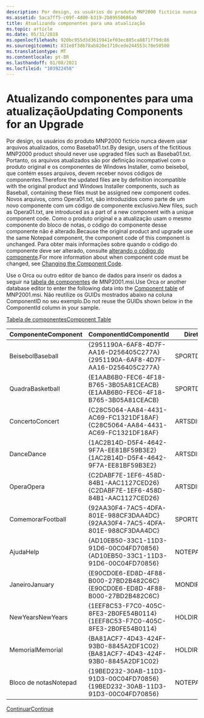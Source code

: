 ```yaml
---
description: Por design, os usuários do produto MNP2000 fictício nunca devem usar arquivos atualizados, como Baseba01.txt.
ms.assetid: 5aca7ff5-c09f-4d00-b319-2b89550686ab
title: Atualizando componentes para uma atualização
ms.topic: article
ms.date: 05/31/2018
ms.openlocfilehash: 920bc955d3d3615941ef03ec885ca8871f79dc86
ms.sourcegitcommit: 831e8f3db78ab820e1710cede244553c70e50500
ms.translationtype: MT
ms.contentlocale: pt-BR
ms.lasthandoff: 01/08/2021
ms.locfileid: "103922458"
---
```

# <a name="updating-components-for-an-upgrade"></a><span data-ttu-id="9c215-103">Atualizando componentes para uma atualização</span><span class="sxs-lookup"><span data-stu-id="9c215-103">Updating Components for an Upgrade</span></span>

<span data-ttu-id="9c215-104">Por design, os usuários do produto MNP2000 fictício nunca devem usar arquivos atualizados, como Baseba01.txt.</span><span class="sxs-lookup"><span data-stu-id="9c215-104">By design, users of the fictitious MNP2000 product should never use upgraded files such as Baseba01.txt.</span></span> <span data-ttu-id="9c215-105">Portanto, os arquivos atualizados são por definição incompatível com o produto original e os componentes de Windows Installer, como beisebol, que contém esses arquivos, devem receber novos códigos de componentes.</span><span class="sxs-lookup"><span data-stu-id="9c215-105">Therefore the updated files are by definition incompatible with the original product and Windows Installer components, such as Baseball, containing these files must be assigned new component codes.</span></span> <span data-ttu-id="9c215-106">Novos arquivos, como Opera01.txt, são introduzidos como parte de um novo componente com um código de componente exclusivo.</span><span class="sxs-lookup"><span data-stu-id="9c215-106">New files, such as Opera01.txt, are introduced as a part of a new component with a unique component code.</span></span> <span data-ttu-id="9c215-107">Como o produto original e a atualização usam o mesmo componente do bloco de notas, o código do componente desse componente não é alterado.</span><span class="sxs-lookup"><span data-stu-id="9c215-107">Because the original product and upgrade use the same Notepad component, the component code of this component is unchanged.</span></span> <span data-ttu-id="9c215-108">Para obter mais informações sobre quando o código do componente deve ser alterado, consulte [alterando o código do componente](changing-the-component-code.md).</span><span class="sxs-lookup"><span data-stu-id="9c215-108">For more information about when component code must be changed, see [Changing the Component Code](changing-the-component-code.md).</span></span>

<span data-ttu-id="9c215-109">Use o Orca ou outro editor de banco de dados para inserir os dados a seguir na [tabela de componentes](component-table.md) de MNP2001.msi.</span><span class="sxs-lookup"><span data-stu-id="9c215-109">Use Orca or another database editor to enter the following data into the [Component table](component-table.md) of MNP2001.msi.</span></span> <span data-ttu-id="9c215-110">Não reutilize os GUIDs mostrados abaixo na coluna ComponentID no seu exemplo.</span><span class="sxs-lookup"><span data-stu-id="9c215-110">Do not reuse the GUIDs shown below in the ComponentId column in your sample.</span></span>

[<span data-ttu-id="9c215-111">Tabela de componentes</span><span class="sxs-lookup"><span data-stu-id="9c215-111">Component Table</span></span>](component-table.md)



| <span data-ttu-id="9c215-112">Componente</span><span class="sxs-lookup"><span data-stu-id="9c215-112">Component</span></span>  | <span data-ttu-id="9c215-113">ComponentId</span><span class="sxs-lookup"><span data-stu-id="9c215-113">ComponentId</span></span>                            | <span data-ttu-id="9c215-114">Diretório\_</span><span class="sxs-lookup"><span data-stu-id="9c215-114">Directory\_</span></span> | <span data-ttu-id="9c215-115">Atributos</span><span class="sxs-lookup"><span data-stu-id="9c215-115">Attributes</span></span> | <span data-ttu-id="9c215-116">Condição</span><span class="sxs-lookup"><span data-stu-id="9c215-116">Condition</span></span> | <span data-ttu-id="9c215-117">KeyPath</span><span class="sxs-lookup"><span data-stu-id="9c215-117">Keypath</span></span>      |
|------------|----------------------------------------|-------------|------------|-----------|--------------|
| <span data-ttu-id="9c215-118">Beisebol</span><span class="sxs-lookup"><span data-stu-id="9c215-118">Baseball</span></span>   | <span data-ttu-id="9c215-119">{2951190A-6AF8-4D7F-AA16-D256405C277A}</span><span class="sxs-lookup"><span data-stu-id="9c215-119">{2951190A-6AF8-4D7F-AA16-D256405C277A}</span></span> | <span data-ttu-id="9c215-120">SPORTDIR</span><span class="sxs-lookup"><span data-stu-id="9c215-120">SPORTDIR</span></span>    | <span data-ttu-id="9c215-121">2</span><span class="sxs-lookup"><span data-stu-id="9c215-121">2</span></span>          |           | <span data-ttu-id="9c215-122">Baseba01.txt</span><span class="sxs-lookup"><span data-stu-id="9c215-122">Baseba01.txt</span></span> |
| <span data-ttu-id="9c215-123">Quadra</span><span class="sxs-lookup"><span data-stu-id="9c215-123">Basketball</span></span> | <span data-ttu-id="9c215-124">{E1AAB6B0-FEC6-4F18-B765-3B05A81CEACB}</span><span class="sxs-lookup"><span data-stu-id="9c215-124">{E1AAB6B0-FEC6-4F18-B765-3B05A81CEACB}</span></span> | <span data-ttu-id="9c215-125">SPORTDIR</span><span class="sxs-lookup"><span data-stu-id="9c215-125">SPORTDIR</span></span>    | <span data-ttu-id="9c215-126">2</span><span class="sxs-lookup"><span data-stu-id="9c215-126">2</span></span>          |           | <span data-ttu-id="9c215-127">Basket01.txt</span><span class="sxs-lookup"><span data-stu-id="9c215-127">Basket01.txt</span></span> |
| <span data-ttu-id="9c215-128">Concerto</span><span class="sxs-lookup"><span data-stu-id="9c215-128">Concert</span></span>    | <span data-ttu-id="9c215-129">{C28C5064-AA84-4431-AC69-FC1321DF18AF}</span><span class="sxs-lookup"><span data-stu-id="9c215-129">{C28C5064-AA84-4431-AC69-FC1321DF18AF}</span></span> | <span data-ttu-id="9c215-130">ARTSDIR</span><span class="sxs-lookup"><span data-stu-id="9c215-130">ARTSDIR</span></span>     | <span data-ttu-id="9c215-131">2</span><span class="sxs-lookup"><span data-stu-id="9c215-131">2</span></span>          |           | <span data-ttu-id="9c215-132">Concer01.txt</span><span class="sxs-lookup"><span data-stu-id="9c215-132">Concer01.txt</span></span> |
| <span data-ttu-id="9c215-133">Dance</span><span class="sxs-lookup"><span data-stu-id="9c215-133">Dance</span></span>      | <span data-ttu-id="9c215-134">{1AC2B14D-D5F4-4642-9F7A-EE81BF59B3E2}</span><span class="sxs-lookup"><span data-stu-id="9c215-134">{1AC2B14D-D5F4-4642-9F7A-EE81BF59B3E2}</span></span> | <span data-ttu-id="9c215-135">ARTSDIR</span><span class="sxs-lookup"><span data-stu-id="9c215-135">ARTSDIR</span></span>     | <span data-ttu-id="9c215-136">2</span><span class="sxs-lookup"><span data-stu-id="9c215-136">2</span></span>          |           | <span data-ttu-id="9c215-137">Dance01.txt</span><span class="sxs-lookup"><span data-stu-id="9c215-137">Dance01.txt</span></span>  |
| <span data-ttu-id="9c215-138">Opera</span><span class="sxs-lookup"><span data-stu-id="9c215-138">Opera</span></span>      | <span data-ttu-id="9c215-139">{C2DABF7E-1EF6-458D-84B1-AAC1127CED26}</span><span class="sxs-lookup"><span data-stu-id="9c215-139">{C2DABF7E-1EF6-458D-84B1-AAC1127CED26}</span></span> | <span data-ttu-id="9c215-140">ARTSDIR</span><span class="sxs-lookup"><span data-stu-id="9c215-140">ARTSDIR</span></span>     | <span data-ttu-id="9c215-141">2</span><span class="sxs-lookup"><span data-stu-id="9c215-141">2</span></span>          |           | <span data-ttu-id="9c215-142">Opera01.txt</span><span class="sxs-lookup"><span data-stu-id="9c215-142">Opera01.txt</span></span>  |
| <span data-ttu-id="9c215-143">Comemorar</span><span class="sxs-lookup"><span data-stu-id="9c215-143">Football</span></span>   | <span data-ttu-id="9c215-144">{92AA30F4-7AC5-4DFA-801E-988CF3DAA4DC}</span><span class="sxs-lookup"><span data-stu-id="9c215-144">{92AA30F4-7AC5-4DFA-801E-988CF3DAA4DC}</span></span> | <span data-ttu-id="9c215-145">SPORTDIR</span><span class="sxs-lookup"><span data-stu-id="9c215-145">SPORTDIR</span></span>    | <span data-ttu-id="9c215-146">2</span><span class="sxs-lookup"><span data-stu-id="9c215-146">2</span></span>          |           | <span data-ttu-id="9c215-147">Footba01.txt</span><span class="sxs-lookup"><span data-stu-id="9c215-147">Footba01.txt</span></span> |
| <span data-ttu-id="9c215-148">Ajuda</span><span class="sxs-lookup"><span data-stu-id="9c215-148">Help</span></span>       | <span data-ttu-id="9c215-149">{AD10EB50-33C1-11D3-91D6-00C04FD70856}</span><span class="sxs-lookup"><span data-stu-id="9c215-149">{AD10EB50-33C1-11D3-91D6-00C04FD70856}</span></span> | <span data-ttu-id="9c215-150">NOTEPADDIR</span><span class="sxs-lookup"><span data-stu-id="9c215-150">NOTEPADDIR</span></span>  | <span data-ttu-id="9c215-151">2</span><span class="sxs-lookup"><span data-stu-id="9c215-151">2</span></span>          |           | <span data-ttu-id="9c215-152">Help.txt</span><span class="sxs-lookup"><span data-stu-id="9c215-152">Help.txt</span></span>     |
| <span data-ttu-id="9c215-153">Janeiro</span><span class="sxs-lookup"><span data-stu-id="9c215-153">January</span></span>    | <span data-ttu-id="9c215-154">{E90CD0E6-ED8D-4F88-B000-27BD2B482C6C}</span><span class="sxs-lookup"><span data-stu-id="9c215-154">{E90CD0E6-ED8D-4F88-B000-27BD2B482C6C}</span></span> | <span data-ttu-id="9c215-155">MONDIR</span><span class="sxs-lookup"><span data-stu-id="9c215-155">MONDIR</span></span>      | <span data-ttu-id="9c215-156">2</span><span class="sxs-lookup"><span data-stu-id="9c215-156">2</span></span>          |           | <span data-ttu-id="9c215-157">Janua01.txt</span><span class="sxs-lookup"><span data-stu-id="9c215-157">Janua01.txt</span></span>  |
| <span data-ttu-id="9c215-158">NewYears</span><span class="sxs-lookup"><span data-stu-id="9c215-158">NewYears</span></span>   | <span data-ttu-id="9c215-159">{1EEF8C53-F7C0-405C-8FE3-2B0FE54B0114}</span><span class="sxs-lookup"><span data-stu-id="9c215-159">{1EEF8C53-F7C0-405C-8FE3-2B0FE54B0114}</span></span> | <span data-ttu-id="9c215-160">HOLDIR</span><span class="sxs-lookup"><span data-stu-id="9c215-160">HOLDIR</span></span>      | <span data-ttu-id="9c215-161">2</span><span class="sxs-lookup"><span data-stu-id="9c215-161">2</span></span>          |           | <span data-ttu-id="9c215-162">NewYea01.txt</span><span class="sxs-lookup"><span data-stu-id="9c215-162">NewYea01.txt</span></span> |
| <span data-ttu-id="9c215-163">Memorial</span><span class="sxs-lookup"><span data-stu-id="9c215-163">Memorial</span></span>   | <span data-ttu-id="9c215-164">{BA81ACF7-4D43-424F-93B0-8845A2DF1C02}</span><span class="sxs-lookup"><span data-stu-id="9c215-164">{BA81ACF7-4D43-424F-93B0-8845A2DF1C02}</span></span> | <span data-ttu-id="9c215-165">HOLDIR</span><span class="sxs-lookup"><span data-stu-id="9c215-165">HOLDIR</span></span>      | <span data-ttu-id="9c215-166">2</span><span class="sxs-lookup"><span data-stu-id="9c215-166">2</span></span>          |           | <span data-ttu-id="9c215-167">Memori01.txt</span><span class="sxs-lookup"><span data-stu-id="9c215-167">Memori01.txt</span></span> |
| <span data-ttu-id="9c215-168">Bloco de notas</span><span class="sxs-lookup"><span data-stu-id="9c215-168">Notepad</span></span>    | <span data-ttu-id="9c215-169">{19BED232-30AB-11D3-91D3-00C04FD70856}</span><span class="sxs-lookup"><span data-stu-id="9c215-169">{19BED232-30AB-11D3-91D3-00C04FD70856}</span></span> | <span data-ttu-id="9c215-170">NOTEPADDIR</span><span class="sxs-lookup"><span data-stu-id="9c215-170">NOTEPADDIR</span></span>  | <span data-ttu-id="9c215-171">2</span><span class="sxs-lookup"><span data-stu-id="9c215-171">2</span></span>          |           | <span data-ttu-id="9c215-172">Redpark.exe</span><span class="sxs-lookup"><span data-stu-id="9c215-172">Redpark.exe</span></span>  |



 

[<span data-ttu-id="9c215-173">Continuar</span><span class="sxs-lookup"><span data-stu-id="9c215-173">Continue</span></span>](updating-features-for-an-upgrade.md)

 

 



